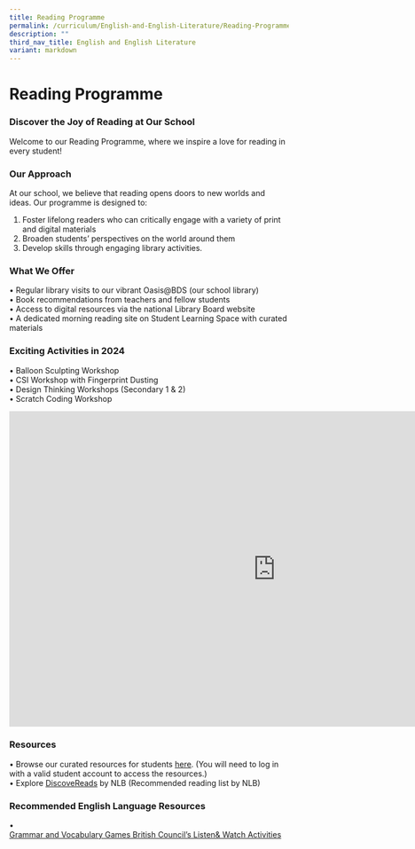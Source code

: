 ```yaml
---
title: Reading Programme
permalink: /curriculum/English-and-English-Literature/Reading-Programme/
description: ""
third_nav_title: English and English Literature
variant: markdown
---
```

Reading Programme
=================
### Discover the Joy of Reading at Our School
Welcome to our Reading Programme, where we inspire a love for reading in every student!

### Our Approach

At our school, we believe that reading opens doors to new worlds and ideas. Our programme is designed to:

1. Foster lifelong readers who can critically engage with a variety of print and digital materials
2. Broaden students’ perspectives on the world around them
3. Develop skills through engaging library activities.

### What We Offer

•	Regular library visits to our vibrant Oasis@BDS (our school library)<br>
•	Book recommendations from teachers and fellow students<br>
•	Access to digital resources via the national Library Board website <br>
•	A dedicated morning reading site on Student Learning Space with curated materials

### Exciting Activities in 2024

•	Balloon Sculpting Workshop <br>
•	CSI Workshop with Fingerprint Dusting<br>
•	Design Thinking Workshops (Secondary 1 &amp; 2)<br>
•	Scratch Coding Workshop

<iframe allowfullscreen="true" height="569" width="960" frameborder="0" src="https://docs.google.com/presentation/d/1n2DZk_FUa9_gmgsrletQSXQkoq36Qfstn5eTJ5N4vUM/embed?start=false&amp;loop=false&amp;delayms=3000"></iframe>


### Resources

•	Browse our curated resources for students [here](https://go.gov.sg/bdsreading2024). (You will need to log in with a valid student account to access the resources.) <br>
•	Explore [DiscoveReads](http://go.gov.sg/nlb-childrenandteens) by NLB (Recommended reading list by NLB)

### Recommended English Language Resources

•	
[Grammar and Vocabulary Games British Council’s Listen&amp; Watch Activities](https://go.gov.sg/learnenglishbritishcouncil)